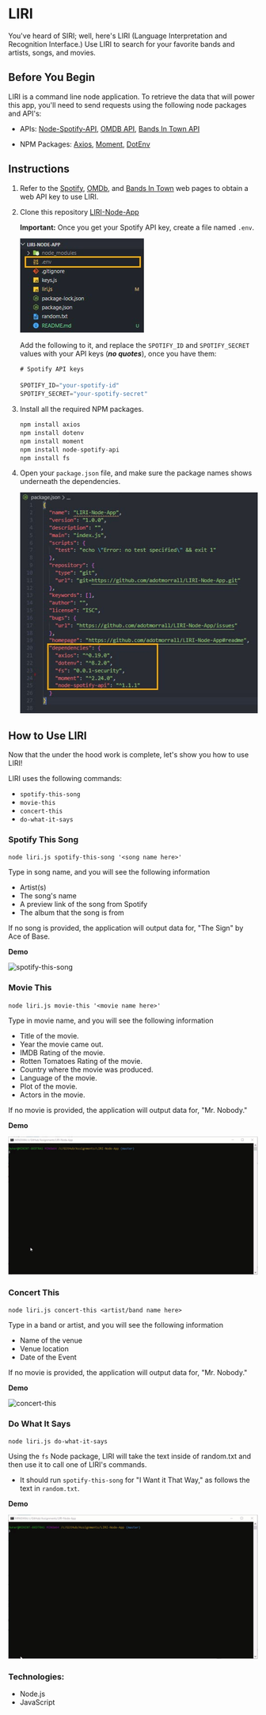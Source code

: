 # LIRI

You've heard of SIRI; well, here's LIRI (Language Interpretation and Recognition Interface.) Use LIRI to search for your favorite bands and artists, songs, and movies.

## Before You Begin
LIRI is a command line node application. To retrieve the data that will power this app, you'll need to send requests using the following node packages and API's:

* APIs: [Node-Spotify-API](https://www.npmjs.com/package/node-spotify-api), [OMDB API](http://www.omdbapi.com), [Bands In Town API](http://www.artists.bandsintown.com/bandsintown-api)

* NPM Packages: [Axios](https://www.npmjs.com/package/axios), [Moment](https://www.npmjs.com/package/moment), [DotEnv](https://www.npmjs.com/package/dotenv)

## Instructions

1. Refer to the [Spotify](https://developer.spotify.com/documentation/web-api/quick-start/), [OMDb](http://www.omdbapi.com/apikey.aspx), and [Bands In Town](https://www.artists.bandsintown.com/support/api-installation) web pages to obtain a web API key to use LIRI.

2. Clone this repository [LIRI-Node-App](https://github.com/adotmorrall/LIRI-Node-App.git)

    **Important:** Once you get your Spotify API key, create a file named ```.env```.

    ![liri-node-repository](assets/liri-node.jpg)
    
    Add the following to it, and replace the ```SPOTIFY_ID``` and ```SPOTIFY_SECRET``` values with your API keys (***no quotes***), once you have them:

    ```js
    # Spotify API keys

    SPOTIFY_ID="your-spotify-id"
    SPOTIFY_SECRET="your-spotify-secret"

    ```
3. Install all the required NPM packages.

    ```js
    npm install axios
    npm install dotenv
    npm install moment
    npm install node-spotify-api
    npm install fs
    ```
4. Open your ```package.json``` file, and make sure the package names shows underneath the dependencies.

    ![liri-package-json](assets/liri-pkg-json.jpg)

## How to Use LIRI

Now that the under the hood work is complete, let's show you how to use LIRI!

LIRI uses the following commands:

- ```spotify-this-song```
- ```movie-this```
- ```concert-this```
- ```do-what-it-says```

### Spotify This Song
`node liri.js spotify-this-song '<song name here>'`

Type in song name, and you will see the following information
- Artist(s)
- The song's name
- A preview link of the song from Spotify
- The album that the song is from

If no song is provided, the application will output data for, "The Sign" by Ace of Base.

**Demo**

![spotify-this-song](assets/spotify-this.gif)

### Movie This
`node liri.js movie-this '<movie name here>'`

Type in movie name, and you will see the following information

* Title of the movie.
* Year the movie came out.
* IMDB Rating of the movie.
* Rotten Tomatoes Rating of the movie.
* Country where the movie was produced.
* Language of the movie.
* Plot of the movie.
* Actors in the movie.

If no movie is provided, the application will output data for, "Mr. Nobody."

**Demo**

![movie-this](assets/movie-this.gif)

### Concert This
`node liri.js concert-this <artist/band name here>`

Type in a band or artist, and you will see the following information

- Name of the venue
- Venue location
- Date of the Event

If no movie is provided, the application will output data for, "Mr. Nobody."

**Demo**

![concert-this](assets/concert-this.gif)

### Do What It Says
`node liri.js do-what-it-says`

Using the `fs` Node package, LIRI will take the text inside of random.txt and then use it to call one of LIRI's commands.

- It should run `spotify-this-song` for "I Want it That Way," as follows the text in `random.txt`.

**Demo**

![do-what-it-says](assets/do-what-it-says.gif)

### Technologies:
* Node.js
* JavaScript






